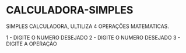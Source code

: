 # CALCULADORA-SIMPLES

SIMPLES CALCULADORA, ULTILIZA 4 OPERAÇÕES MATEMATICAS.

1 - DIGITE O NUMERO DESEJADO
2 - DIGITE O NUMERO DESEJADO
3 - DIGITE A OPERAÇÃO

